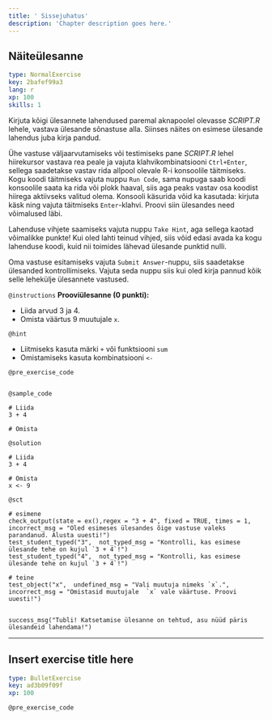 ```yaml
---
title: ' Sissejuhatus'
description: 'Chapter description goes here.'
---
```


## Näiteülesanne

```yaml
type: NormalExercise
key: 2bafef99a3
lang: r
xp: 100
skills: 1
```


Kirjuta kõigi ülesannete lahendused paremal aknapoolel olevasse *SCRIPT.R* lehele, vastava ülesande sõnastuse alla. Siinses näites on esimese ülesande lahendus juba kirja pandud.

Ühe vastuse väljaarvutamiseks või testimiseks pane *SCRIPT.R* lehel hiirekursor vastava rea peale ja vajuta klahvikombinatsiooni `Ctrl+Enter`, 
sellega saadetakse vastav rida allpool olevale R-i konsoolile täitmiseks. Kogu koodi täitmiseks vajuta nuppu `Run Code`, sama nupuga saab koodi konsoolile saata ka rida või plokk haaval, siis aga peaks vastav osa koodist hiirega aktiivseks valitud olema. Konsooli käsurida võid ka kasutada: kirjuta käsk ning vajuta täitmiseks `Enter`-klahvi. Proovi siin ülesandes need võimalused läbi.

Lahenduse vihjete saamiseks vajuta nuppu `Take Hint`, aga sellega kaotad võimalikke punkte! Kui oled lahti teinud vihjed, siis võid edasi avada ka kogu lahenduse koodi, kuid nii toimides lähevad ülesande punktid nulli.

Oma vastuse esitamiseks vajuta `Submit Answer`-nuppu, siis saadetakse ülesanded kontrollimiseks. Vajuta seda nuppu siis kui oled kirja pannud kõik selle lehekülje ülesannete vastused.

`@instructions`
**Prooviülesanne (0 punkti):**

- Liida arvud 3 ja 4.
- Omista väärtus 9 muutujale `x`.

`@hint`
- Liitmiseks kasuta märki `+` või funktsiooni `sum`
- Omistamiseks kasuta kombinatsiooni `<-`

`@pre_exercise_code`
```{r}

```

`@sample_code`
```{r}
# Liida
3 + 4

# Omista

```

`@solution`
```{r}
# Liida
3 + 4

# Omista
x <- 9
```

`@sct`
```{r}
# esimene
check_output(state = ex(),regex = "3 + 4", fixed = TRUE, times = 1, incorrect_msg = "Oled esimeses ülesandes õige vastuse valeks parandanud. Alusta uuesti!")
test_student_typed("3",  not_typed_msg = "Kontrolli, kas esimese ülesande tehe on kujul `3 + 4`!")
test_student_typed("4",  not_typed_msg = "Kontrolli, kas esimese ülesande tehe on kujul `3 + 4`!")
 
# teine
test_object("x",  undefined_msg = "Vali muutuja nimeks `x`.",  incorrect_msg = "Omistasid muutujale  `x` vale väärtuse. Proovi uuesti!")


success_msg("Tubli! Katsetamise ülesanne on tehtud, asu nüüd päris ülesandeid lahendama!")

```

---

## Insert exercise title here

```yaml
type: BulletExercise
key: ad3b09f09f
xp: 100
```



`@pre_exercise_code`
```{r}

```

